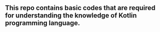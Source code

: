 ## This repo contains basic codes that are required for understanding the knowledge of Kotlin programming language.
